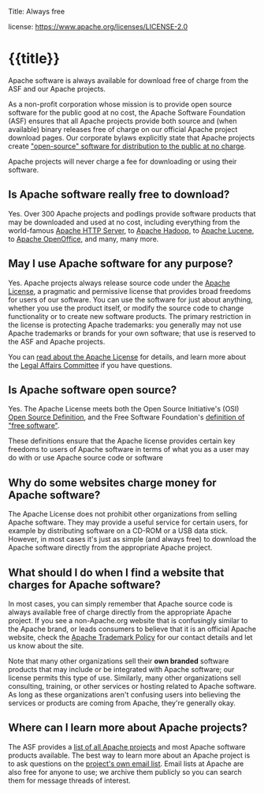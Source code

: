 Title: Always free

license: https://www.apache.org/licenses/LICENSE-2.0

# {{title}}

Apache software is always available for download free of charge from the ASF and our Apache projects.

As a non-profit corporation whose mission is to provide open source software for the public good at no cost, the Apache Software Foundation (ASF) ensures that 
all Apache projects provide both source and (when available) binary releases free of charge on our official Apache project download pages. 
Our corporate bylaws explicitly state that Apache projects create ["open-source" software for distribution to the public at no charge][7]. 

Apache projects will never charge a fee for downloading or using their software.  

## Is Apache software really free to download?

Yes.  Over 300 Apache projects and podlings provide software products that may be 
downloaded and used at no cost, including everything from the world-famous 
[Apache HTTP Server][1], to [Apache Hadoop][2], to [Apache Lucene][3], 
to [Apache OpenOffice][4], and many, many more.

## May I use Apache software for any purpose?

Yes.  Apache projects always release source code under the [Apache License][5], a 
pragmatic and permissive license that provides broad freedoms for 
users of our software.  You can use the software for just about anything, whether you 
use the product itself, or modify the source code to change 
functionality or to create new software products.  The primary restriction in the license is 
protecting Apache trademarks: you generally may not use Apache trademarks or brands for 
your own software; that use is reserved to the ASF and Apache projects.

You can [read about the Apache License](/licenses/) for details, and 
learn more about the [Legal Affairs Committee](/legal/) if you have questions.

## Is Apache software open source?

Yes.  The Apache License meets both the Open Source Initiative's (OSI) 
[Open Source Definition](http://www.opensource.org/docs/osd), and the 
Free Software Foundation's [definition of "free software"](https://www.gnu.org/licenses/license-list.html#apache2).

These definitions ensure that the Apache license provides certain key freedoms to users of Apache 
software in terms of what you as a user may do with or use Apache source code or software

## Why do some websites charge money for Apache software?

The Apache License does not prohibit other organizations from selling Apache software.  They may provide a useful 
service for certain users, for example by distributing software on a CD-ROM or a USB data stick.  However, in most cases it's just as simple (and always free)
to download the Apache software directly from the appropriate Apache project.

## What should I do when I find a website that charges for Apache software?

In most cases, you can simply remember that Apache source code is always 
available free of charge directly from the appropriate Apache project.  If 
you see a non-Apache.org website that is confusingly similar to the Apache 
brand, or leads consumers to believe that it is an official Apache website,
check the [Apache Trademark Policy](/foundation/marks/) for our contact details and let us know about the site.

Note that many other organizations sell their **own branded** software products 
that may include or be integrated with Apache software; our license permits this type of use.  Similarly, many other organizations sell 
consulting, training, or other services or hosting related to Apache software.
As long as these organizations aren't confusing users into believing the 
services or products are coming from Apache, they're generally okay.

## Where can I learn more about Apache projects?

The ASF provides a [list of all Apache projects][6] and most Apache software 
products available.  The best way to learn more about an Apache project is to ask 
questions on the [project's own email list](/foundation/getinvolved.html).
Email lists at Apache are also free for anyone to use; we archive them publicly so you can search them for message threads of interest.


  [1]: http://httpd.apache.org/
  [2]: http://hadoop.apache.org/
  [3]: http://lucene.apache.org/
  [4]: http://www.openoffice.org/
  [5]: http://www.apache.org/licenses/
  [6]: http://projects.apache.org/
  [7]: http://www.apache.org/foundation/bylaws.html#6.3
